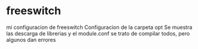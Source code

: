 freeswitch
==========

mi configuracion de freeswitch
Configuracion de la carpeta opt
Se muestra las descarga de librerias y el module.conf se trato de compilar todos, pero algunos dan errores
  
